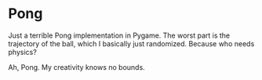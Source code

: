 Pong
=====

Just a terrible Pong implementation in Pygame. The worst part is the trajectory of the ball, which I basically just randomized. Because who needs physics?

Ah, Pong. My creativity knows no bounds.